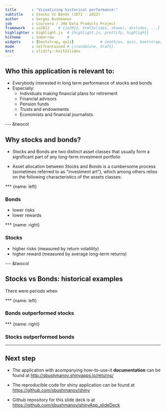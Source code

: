 ```yaml
---
title       : "Vizualizing historical performance:"
subtitle    : Stocks vs Bonds (1871 - 2012)
author      : Sergey Bushmanov
job         : Coursera / JHU Data Products Project
framework   : io2012    # {io2012, html5slides, shower, dzslides, ...}
highlighter : highlight.js  # {highlight.js, prettify, highlight}
hitheme     : tomorrow      # 
widgets     : [bootstrap, quiz]            # {mathjax, quiz, bootstrap}
mode        : selfcontained # {standalone, draft}
knit        : slidify::knit2slides
---
```


## Who this application is relevant to:

- Everybody interested in long term performance of stocks and bonds
- Especially:  
  - Individuals making financial plans for retirement  
  - Financial advisors  
  - Pension funds  
  - Trusts and endowments  
  - Economists and financial journalists  

--- &twocol

## Why stocks and bonds?

- Stocks and Bonds are two distinct asset classes that usually form a significant part of any long-term investment portfolio

- Asset allocation between Stocks and Bonds is a cumbersome process (sometimes referred to as "investment art"), which among others relies on the following characteristics of the assets classes:

*** {name: left}
### Bonds 

- lower risks
- lower rewards

*** {name: right}
### Stocks  

- higher risks (measured by return volatility)
- higher reward (measured by average long-term returns)


--- &twocol

## Stocks vs Bonds: historical examples

There were periods when

*** {name: left}
### Bonds outperformed stocks



*** {name: right}
### Stocks outperformed bonds

---

## Next step

- The application with acompanying how-to-use-it **documentation** can be found at
http://sbushmanov.shinyapps.io/returns/  

- The reproducible code for shiny application can be found at 
https://github.com/sbushmanov/shiny

- Github repository for this slide deck is at
https://github.com/sbushmanov/shinyApp_slideDeck

